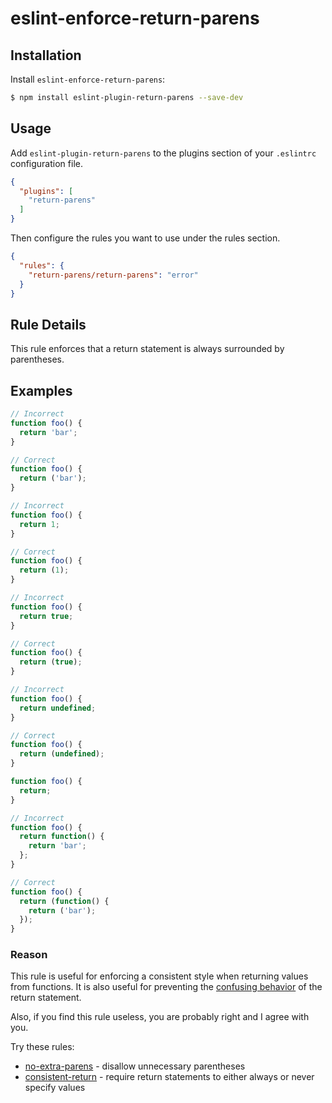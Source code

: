 # eslint-enforce-return-parens

## Installation

Install `eslint-enforce-return-parens`:
```bash
$ npm install eslint-plugin-return-parens --save-dev
```

## Usage

Add `eslint-plugin-return-parens` to the plugins section of your `.eslintrc` configuration file.
```json
{
  "plugins": [
    "return-parens"
  ]
}
```

Then configure the rules you want to use under the rules section.
```json
{
  "rules": {
    "return-parens/return-parens": "error"
  }
}
```


## Rule Details

This rule enforces that a return statement is always surrounded by parentheses.

## Examples

```js
// Incorrect
function foo() {
  return 'bar';
}

// Correct
function foo() {
  return ('bar');
}
```

```js
// Incorrect
function foo() {
  return 1;
}

// Correct
function foo() {
  return (1);
}
```

```js
// Incorrect
function foo() {
  return true;
}

// Correct
function foo() {
  return (true);
}
```

```js
// Incorrect
function foo() {
  return undefined;
}

// Correct
function foo() {
  return (undefined);
}

function foo() {
  return;
}
```

```js
// Incorrect
function foo() {
  return function() {
    return 'bar';
  };
}

// Correct
function foo() {
  return (function() {
    return ('bar');
  });
}
```


### Reason

This rule is useful for enforcing a consistent style when returning values from functions. It is also useful for preventing the [confusing behavior](https://developer.mozilla.org/en-US/docs/Web/JavaScript/Reference/Statements/return#Description) of the return statement.

Also, if you find this rule useless, you are probably right and I agree with you.

Try these rules:
- [no-extra-parens](https://eslint.org/docs/latest/rules/no-extra-parens) - disallow unnecessary parentheses
- [consistent-return](https://eslint.org/docs/latest/rules/consistent-return) - require return statements to either always or never specify values

